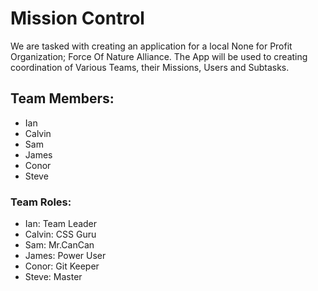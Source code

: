 # Mission Control

We are tasked with creating an application for a local None for Profit Organization; Force Of Nature Alliance. The App will be used to creating coordination of Various Teams, their Missions, Users and Subtasks.  

## Team Members:
* Ian
* Calvin
* Sam
* James
* Conor
* Steve

### Team Roles:
* Ian: Team Leader
* Calvin: CSS Guru
* Sam: Mr.CanCan
* James: Power User
* Conor: Git Keeper
* Steve: Master
